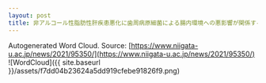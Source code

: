 ```yaml
---
layout: post
title: 非アルコール性脂肪性肝疾患悪化に歯周病原細菌による腸内環境への悪影響が関係する
---
```

Autogenerated Word Cloud.
Source\: [https://www.niigata-u.ac.jp/news/2021/95350/](https://www.niigata-u.ac.jp/news/2021/95350/)
![WordCloud]({{ site.baseurl }}/assets/f7dd04b23624a5dd919cfebe91826f9.png)
